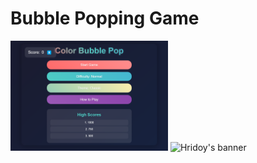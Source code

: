 # Bubble Popping Game

<img width="50%" src="https://github.com/kawsar-ahmmed-hridoy/BubblePopping/blob/main/1.png" alt="Home Page">

<img width="50%" src="https://static.soapcentral.com/editor/2024/09/dc884-17262004042678.jpg?w=640" alt="Hridoy's banner">
